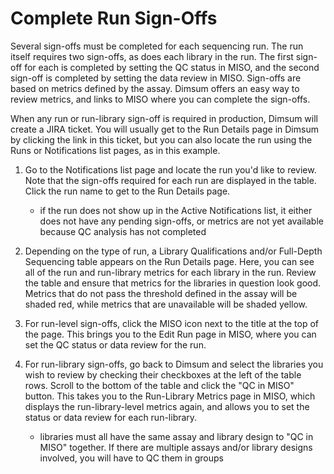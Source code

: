 # Complete Run Sign-Offs

Several sign-offs must be completed for each sequencing run. The run itself requires two sign-offs,
as does each library in the run. The first sign-off for each is completed by setting the QC status
in MISO, and the second sign-off is completed by setting the data review in MISO. Sign-offs are
based on metrics defined by the assay. Dimsum offers an easy way to review metrics, and links to
MISO where you can complete the sign-offs.

When any run or run-library sign-off is required in production, Dimsum will create a JIRA ticket.
You will usually get to the Run Details page in Dimsum by clicking the link in this ticket, but you
can also locate the run using the Runs or Notifications list pages, as in this example.

1. Go to the Notifications list page and locate the run you'd like to review. Note that the
   sign-offs required for each run are displayed in the table. Click the run name to get to the Run
   Details page.

      - if the run does not show up in the Active Notifications list, it either does not have any
        pending sign-offs, or metrics are not yet available because QC analysis has not completed

2. Depending on the type of run, a Library Qualifications and/or Full-Depth Sequencing table appears
   on the Run Details page. Here, you can see all of the run and run-library metrics for each
   library in the run. Review the table and ensure that metrics for the libraries in question look
   good. Metrics that do not pass the threshold defined in the assay will be shaded red, while
   metrics that are unavailable will be shaded yellow.

3. For run-level sign-offs, click the MISO icon next to the title at the top of the page. This
   brings you to the Edit Run page in MISO, where you can set the QC status or data review for the
   run.

4. For run-library sign-offs, go back to Dimsum and select the libraries you wish to review by
   checking their checkboxes at the left of the table rows. Scroll to the bottom of the table and
   click the "QC in MISO" button. This takes you to the Run-Library Metrics page in MISO, which
   displays the run-library-level metrics again, and allows you to set the status or data review for
   each run-library.

      - libraries must all have the same assay and library design to "QC in MISO" together. If there
        are multiple assays and/or library designs involved, you will have to QC them in groups
